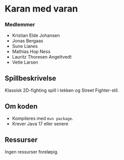 # Karan med varan

### Medlemmer

- Kristian Elde Johansen
- Jonas Bergaas
- Sune Lianes
- Mathias Hop Ness
- Lauritz Thoresen Angeltvedt
- Vetle Larsen

## Spillbeskrivelse

Klassisk 2D-fighting spill i tekken og Street Fighter-stil.

## Om koden

- Kompileres med `mvn package`.
- Krever Java 17 eller senere

## Ressurser

Ingen ressurser foreløpig.
